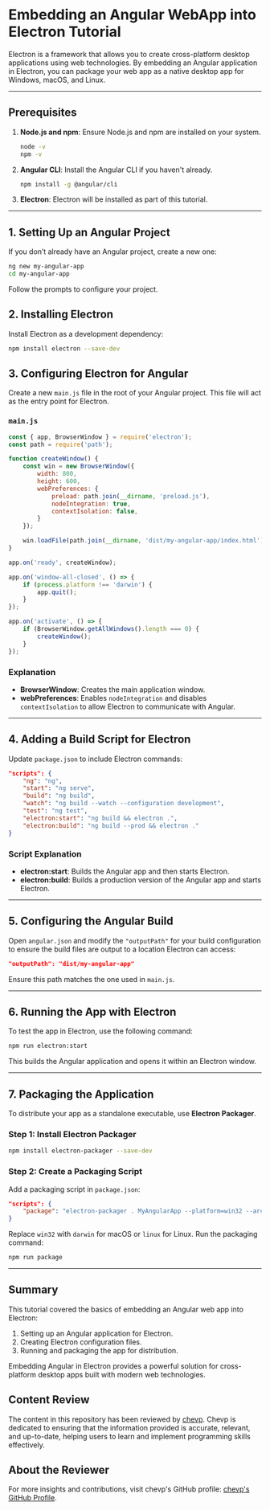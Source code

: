 
# Embedding an Angular WebApp into Electron Tutorial

Electron is a framework that allows you to create cross-platform desktop applications using web technologies. By embedding an Angular application in Electron, you can package your web app as a native desktop app for Windows, macOS, and Linux.

---

## Prerequisites

1. **Node.js and npm**: Ensure Node.js and npm are installed on your system.
   ```bash
   node -v
   npm -v
   ```
2. **Angular CLI**: Install the Angular CLI if you haven't already.
   ```bash
   npm install -g @angular/cli
   ```
3. **Electron**: Electron will be installed as part of this tutorial.

---

## 1. Setting Up an Angular Project

If you don’t already have an Angular project, create a new one:

```bash
ng new my-angular-app
cd my-angular-app
```

Follow the prompts to configure your project.

## 2. Installing Electron

Install Electron as a development dependency:

```bash
npm install electron --save-dev
```

## 3. Configuring Electron for Angular

Create a new `main.js` file in the root of your Angular project. This file will act as the entry point for Electron.

### `main.js`

```javascript
const { app, BrowserWindow } = require('electron');
const path = require('path');

function createWindow() {
    const win = new BrowserWindow({
        width: 800,
        height: 600,
        webPreferences: {
            preload: path.join(__dirname, 'preload.js'),
            nodeIntegration: true,
            contextIsolation: false,
        }
    });

    win.loadFile(path.join(__dirname, 'dist/my-angular-app/index.html')); // Adjust path if your Angular app name differs
}

app.on('ready', createWindow);

app.on('window-all-closed', () => {
    if (process.platform !== 'darwin') {
        app.quit();
    }
});

app.on('activate', () => {
    if (BrowserWindow.getAllWindows().length === 0) {
        createWindow();
    }
});
```

### Explanation

- **BrowserWindow**: Creates the main application window.
- **webPreferences**: Enables `nodeIntegration` and disables `contextIsolation` to allow Electron to communicate with Angular.

---

## 4. Adding a Build Script for Electron

Update `package.json` to include Electron commands:

```json
"scripts": {
    "ng": "ng",
    "start": "ng serve",
    "build": "ng build",
    "watch": "ng build --watch --configuration development",
    "test": "ng test",
    "electron:start": "ng build && electron .",
    "electron:build": "ng build --prod && electron ."
}
```

### Script Explanation

- **electron:start**: Builds the Angular app and then starts Electron.
- **electron:build**: Builds a production version of the Angular app and starts Electron.

---

## 5. Configuring the Angular Build

Open `angular.json` and modify the `"outputPath"` for your build configuration to ensure the build files are output to a location Electron can access:

```json
"outputPath": "dist/my-angular-app"
```

Ensure this path matches the one used in `main.js`.

---

## 6. Running the App with Electron

To test the app in Electron, use the following command:

```bash
npm run electron:start
```

This builds the Angular application and opens it within an Electron window.

---

## 7. Packaging the Application

To distribute your app as a standalone executable, use **Electron Packager**.

### Step 1: Install Electron Packager

```bash
npm install electron-packager --save-dev
```

### Step 2: Create a Packaging Script

Add a packaging script in `package.json`:

```json
"scripts": {
    "package": "electron-packager . MyAngularApp --platform=win32 --arch=x64 --out=release --overwrite"
}
```

Replace `win32` with `darwin` for macOS or `linux` for Linux. Run the packaging command:

```bash
npm run package
```

---

## Summary

This tutorial covered the basics of embedding an Angular web app into Electron:

1. Setting up an Angular application for Electron.
2. Creating Electron configuration files.
3. Running and packaging the app for distribution.

Embedding Angular in Electron provides a powerful solution for cross-platform desktop apps built with modern web technologies.

## Content Review

The content in this repository has been reviewed by [chevp](https://github.com/chevp). Chevp is dedicated to ensuring that the information provided is accurate, relevant, and up-to-date, helping users to learn and implement programming skills effectively.

## About the Reviewer

For more insights and contributions, visit chevp's GitHub profile: [chevp's GitHub Profile](https://github.com/chevp).
